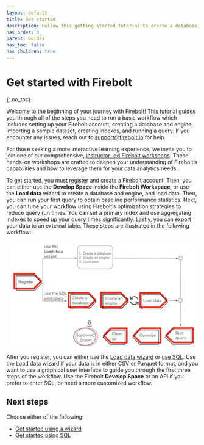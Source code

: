 ```yaml
---
layout: default
title: Get started
description: Follow this getting started tutorial to create a database in a Firebolt data warehouse, load a sample data set from Amazon S3, and run queries over the data.
nav_order: 3
parent: Guides
has_toc: false
has_children: true
---
```


# Get started with Firebolt
{:.no_toc}

Welcome to the beginning of your journey with Firebolt! This tutorial guides you through all of the steps you need to run a basic workflow which includes setting up your Firebolt account, creating a database and engine, importing a sample dataset, creating indexes, and running a query. If you encounter any issues, reach out to [support@firebolt.io](mailto:support@firebolt.io) for help.

For those seeking a more interactive learning experience, we invite you to join one of our comprehensive, [instructor-led Firebolt workshops](https://www.firebolt.io/on-demand-workshop). These hands-on workshops are crafted to deepen your understanding of Firebolt’s capabilities and how to leverage them for your data analytics needs.

To get started, you must [register](https://go.firebolt.io/signup) and create a Firebolt account. Then, you can either use the **Develop Space** inside the **Firebolt Workspace**, or use the **Load data** wizard to create a database and engine, and load data. Then, you can run your first query to obtain baseline performance statistics. Next, you can tune your workflow using Firebolt’s optimization strategies to reduce query run times. You can set a primary index and use aggregating indexes to speed up your query times significantly. Lastly, you can export your data to an external table. These steps are illustrated in the following workflow:

<img src="../assets/images/../../../assets/images/architecture-workflow.png" alt="Get Started" width="700"/>

After you register, you can either use the [Load data wizard](./get-started-load-data-wizard.md) or [use SQL](./get-started-sql.md). Use the Load data wizard if your data is in either CSV or Parquet format, and you want to use a graphical user interface to guide you through the first three steps of the workflow. Use the Firebolt **Develop Space** or an API if you prefer to enter SQL, or need a more customized workflow.

## Next steps

Choose either of the following:

* [Get started using a wizard](get-started-load-data-wizard.md)
* [Get started using SQL](./get-started-sql.md)

















